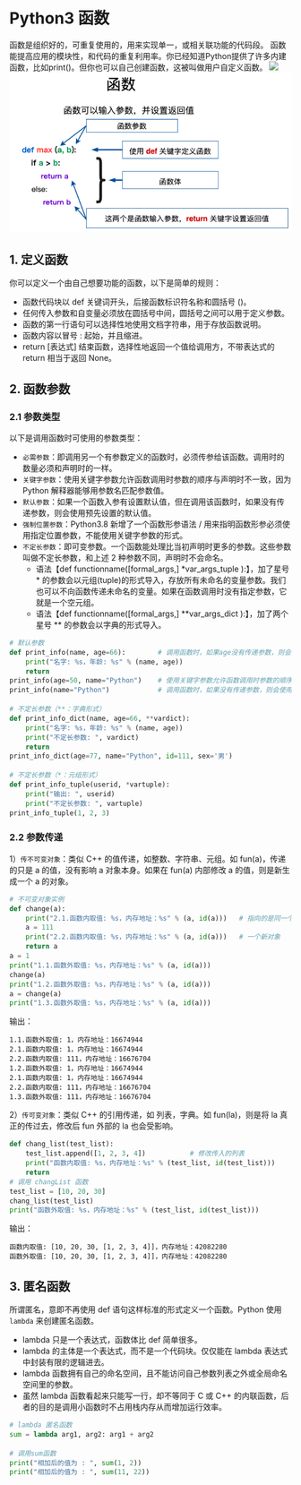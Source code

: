 # Python3 函数

函数是组织好的，可重复使用的，用来实现单一，或相关联功能的代码段。
函数能提高应用的模块性，和代码的重复利用率。你已经知道Python提供了许多内建函数，比如print()。但你也可以自己创建函数，这被叫做用户自定义函数。
![](../F40_Material/picture/Python-函数.png)![1701248229788](image/108.一个函数/1701248229788.png)


## 1. 定义函数

你可以定义一个由自己想要功能的函数，以下是简单的规则：

- 函数代码块以 def 关键词开头，后接函数标识符名称和圆括号 ()。
- 任何传入参数和自变量必须放在圆括号中间，圆括号之间可以用于定义参数。
- 函数的第一行语句可以选择性地使用文档字符串，用于存放函数说明。
- 函数内容以冒号 : 起始，并且缩进。
- return [表达式] 结束函数，选择性地返回一个值给调用方，不带表达式的 return 相当于返回 None。

## 2. 函数参数

### 2.1 参数类型

以下是调用函数时可使用的参数类型：

- `必需参数`：即调用另一个有参数定义的函数时，必须传参给该函数。调用时的数量必须和声明时的一样。
- `关键字参数`：使用关键字参数允许函数调用时参数的顺序与声明时不一致，因为 Python 解释器能够用参数名匹配参数值。
- `默认参数`：如果一个函数入参有设置默认值，但在调用该函数时，如果没有传递参数，则会使用预先设置的默认值。
- `强制位置参数`：Python3.8 新增了一个函数形参语法 / 用来指明函数形参必须使用指定位置参数，不能使用关键字参数的形式。
- `不定长参数`：即可变参数。一个函数能处理比当初声明时更多的参数。这些参数叫做不定长参数，和上述 2 种参数不同，声明时不会命名。
  - 语法【def functionname([formal_args,] *var_args_tuple ):】，加了星号 * 的参数会以元组(tuple)的形式导入，存放所有未命名的变量参数。我们也可以不向函数传递未命名的变量。如果在函数调用时没有指定参数，它就是一个空元组。
  - 语法【def functionname([formal_args,] **var_args_dict ):】，加了两个星号 ** 的参数会以字典的形式导入。

```python
# 默认参数
def print_info(name, age=66):        # 调用函数时，如果age没有传递参数，则会使用默认参数
    print("名字: %s，年龄: %s" % (name, age))
    return
print_info(age=50, name="Python")    # 使用关键字参数允许函数调用时参数的顺序与声明时不一致，因为 Python 解释器能够用参数名匹配参数值。
print_info(name="Python")            # 调用函数时，如果没有传递参数，则会使用默认参数。以下实例中如果没有传入 age 参数，则使用默认值。

# 不定长参数（**：字典形式）
def print_info_dict(name, age=66, **vardict):
    print("名字: %s，年龄: %s" % (name, age))
    print("不定长参数: ", vardict)
    return
print_info_dict(age=77, name="Python", id=111, sex='男')

# 不定长参数（*：元组形式）
def print_info_tuple(userid, *vartuple):
    print("输出: ", userid)
    print("不定长参数: ", vartuple)
print_info_tuple(1, 2, 3)
```

### 2.2 参数传递

1）`传不可变对象`：类似 C++ 的值传递，如整数、字符串、元组。如 fun(a)，传递的只是 a 的值，没有影响 a 对象本身。如果在 fun(a) 内部修改 a 的值，则是新生成一个 a 的对象。

```python
# 不可变对象实例
def change(a):
    print("2.1.函数内取值: %s，内存地址：%s" % (a, id(a)))   # 指向的是同一个对象
    a = 111
    print("2.2.函数内取值: %s，内存地址：%s" % (a, id(a)))   # 一个新对象
    return a
a = 1
print("1.1.函数外取值: %s，内存地址：%s" % (a, id(a)))
change(a)
print("1.2.函数外取值: %s，内存地址：%s" % (a, id(a)))
a = change(a)
print("1.3.函数外取值: %s，内存地址：%s" % (a, id(a)))
```

输出：

```
1.1.函数外取值: 1，内存地址：16674944
2.1.函数内取值: 1，内存地址：16674944
2.2.函数内取值: 111，内存地址：16676704
1.2.函数外取值: 1，内存地址：16674944
2.1.函数内取值: 1，内存地址：16674944
2.2.函数内取值: 111，内存地址：16676704
1.3.函数外取值: 111，内存地址：16676704
```

2）`传可变对象`：类似 C++ 的引用传递，如 列表，字典。如 fun(la)，则是将 la 真正的传过去，修改后 fun 外部的 la 也会受影响。

```python
def chang_list(test_list):
    test_list.append([1, 2, 3, 4])           # 修改传入的列表
    print("函数内取值: %s，内存地址：%s" % (test_list, id(test_list)))
    return
# 调用 changList 函数
test_list = [10, 20, 30]
chang_list(test_list)
print("函数外取值: %s，内存地址：%s" % (test_list, id(test_list)))
```

输出：

```
函数内取值: [10, 20, 30, [1, 2, 3, 4]]，内存地址：42082280
函数外取值: [10, 20, 30, [1, 2, 3, 4]]，内存地址：42082280
```

## 3. 匿名函数

所谓匿名，意即不再使用 def 语句这样标准的形式定义一个函数。Python 使用 `lambda` 来创建匿名函数。

- lambda 只是一个表达式，函数体比 def 简单很多。
- lambda 的主体是一个表达式，而不是一个代码块。仅仅能在 lambda 表达式中封装有限的逻辑进去。
- lambda 函数拥有自己的命名空间，且不能访问自己参数列表之外或全局命名空间里的参数。
- 虽然 lambda 函数看起来只能写一行，却不等同于 C 或 C++ 的内联函数，后者的目的是调用小函数时不占用栈内存从而增加运行效率。

```python
# lambda 匿名函数
sum = lambda arg1, arg2: arg1 + arg2

# 调用sum函数
print("相加后的值为 : ", sum(1, 2))
print("相加后的值为 : ", sum(11, 22))
```
